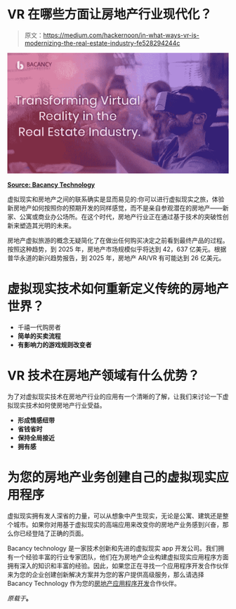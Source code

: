 # VR 在哪些方面让房地产行业现代化？

> 原文：<https://medium.com/hackernoon/in-what-ways-vr-is-modernizing-the-real-estate-industry-fe528294244c>

![](img/2244a6890f10513e100f7bc2057f3fde.png)

[**Source: Bacancy Technology**](https://www.bacancytechnology.com)

虚拟现实和房地产之间的联系确实是显而易见的:你可以进行虚拟现实之旅，体验新房地产如何按照你的预期开发的同样感觉，而不是亲自参观潜在的房地产——新家、公寓或商业办公场所。在这个时代，房地产行业正在通过基于技术的突破性创新来塑造其光明的未来。

房地产虚拟旅游的概念无疑简化了在做出任何购买决定之前看到最终产品的过程。按照这种趋势，到 2025 年，房地产市场规模似乎将达到 42，637 亿美元。根据普华永道的新兴趋势报告，到 2025 年，房地产 AR/VR 有可能达到 26 亿美元。

# 虚拟现实技术如何重新定义传统的房地产世界？

*   千禧一代购房者
*   **简单的买卖流程**
*   **有影响力的游戏规则改变者**

# VR 技术在房地产领域有什么优势？

为了对虚拟现实技术在房地产行业的应用有一个清晰的了解，让我们来讨论一下虚拟现实技术如何使房地产行业受益。

*   **形成情感纽带**
*   **省钱省时**
*   **保持全局接近**
*   **拥有感**

# 为您的房地产业务创建自己的虚拟现实应用程序

虚拟现实拥有发人深省的力量，可以从想象中产生现实，无论是公寓、建筑还是整个城市。如果你对用基于虚拟现实的高端应用来改变你的房地产业务感到兴奋，那么你已经登陆了正确的页面。

Bacancy technology 是一家技术创新和先进的虚拟现实 app 开发公司。我们拥有一个经验丰富的行业专家团队，他们在为房地产企业构建虚拟现实应用程序方面拥有深入的知识和丰富的经验。因此，如果您正在寻找一个应用程序开发合作伙伴来为您的企业创建创新解决方案并为您的客户提供高级服务，那么请选择 Bacancy Technology 作为您的[房地产应用程序开发](https://www.bacancytechnology.com/real-estate-software-development)合作伙伴。

*原载于*[](https://www.bacancytechnology.com/blog/vr-in-real-estate-industry)**。**